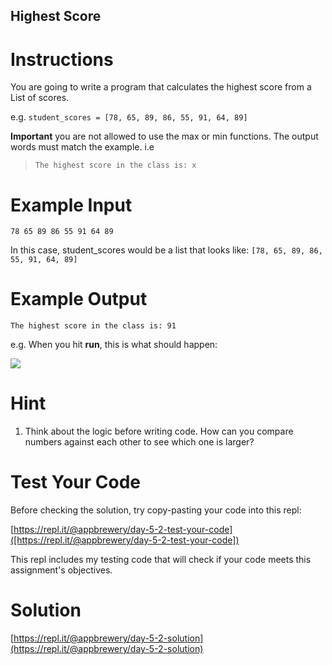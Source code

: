 ## Highest Score

# Instructions

You are going to write a program that calculates the highest score from a List of scores.

e.g. `student_scores = [78, 65, 89, 86, 55, 91, 64, 89]`

**Important** you are not allowed to use the max or min functions. The output words must match the example. i.e

> `The highest score in the class is: x`

# Example Input

```
78 65 89 86 55 91 64 89
```

In this case, student_scores would be a list that looks like: `[78, 65, 89, 86, 55, 91, 64, 89]`

# Example Output

```
The highest score in the class is: 91
```

e.g. When you hit **run**, this is what should happen:


![](https://cdn.fs.teachablecdn.com/DnSPgYNSTgeHRJ3MinHg)


# Hint

1. Think about the logic before writing code. How can you compare numbers against each other to see which one is larger?

# Test Your Code

Before checking the solution, try copy-pasting your code into this repl:

[https://repl.it/@appbrewery/day-5-2-test-your-code]([https://repl.it/@appbrewery/day-5-2-test-your-code])

This repl includes my testing code that will check if your code meets this assignment's objectives.



# Solution

[https://repl.it/@appbrewery/day-5-2-solution](https://repl.it/@appbrewery/day-5-2-solution)